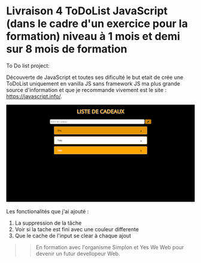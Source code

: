 # Livraison 4 ToDoList JavaScript (dans le cadre d'un exercice pour la formation) niveau à 1 mois et demi sur 8 mois de formation
To Do list project:

Découverte de JavaScript et toutes ses dificulté le but etait de crée une ToDoList uniquement en vanilla JS sans framework JS
ma plus grande source d'information et que je recommande vivement est le site : https://javascript.info/.

<img src="screen3.png" alt="Zozor" />


Les fonctionalités que j'ai ajouté :
 1. La suppression de la tâche 
 2. Voir si la tache est fini avec une couleur differente
 3. Que le cache de l'input se clear à chaque ajout
  
  >>En formation avec l'organisme Simplon et Yes We Web pour devenir un futur devellopeur Web.

